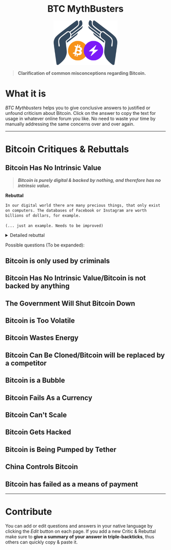 <div align="center">
  <h1>BTC MythBusters</h1>
  <img width="200" src=".\_images\Logo-BTCMythBusters.png" alt="logo of BTC MythBusters">
</div>

> **Clarification of common misconceptions regarding Bitcoin.**

# What it is

*BTC Mythbusters* helps you to give conclusive answers to justified or unfound criticism about Bitcoin. Click on the answer to copy the text for usage in whatever online forum you like. No need to waste your time by manually addressing the same concerns over and over again.

***

# Bitcoin Critiques & Rebuttals

## Bitcoin Has No Intrinsic Value

> ***Bitcoin is purely digital & backed by nothing, and therefore has no intrinsic value.***

**Rebuttal**
```
In our digital world there are many precious things, that only exist on computers. The databases of Facebook or Instagram are worth billions of dollars, for example.

(... just an example. Needs to be improved)
```
<details>
  <summary>Detailed rebuttal</summary>

  here comes the detailed rebuttal
  Lorem ipsum dolor sit, amet consectetur adipisicing elit. Magnam magni reiciendis itaque libero possimus totam eligendi mollitia eum? Optio voluptatem magnam explicabo rem sunt sed officia minus quisquam ad repellendus!Lorem ipsum dolor sit, amet consectetur adipisicing elit. Magnam magni reiciendis itaque libero possimus totam eligendi mollitia eum? Optio voluptatem magnam explicabo rem sunt sed officia minus quisquam ad repellendus!

  Lorem ipsum dolor sit, amet consectetur adipisicing elit. Magnam magni reiciendis itaque libero possimus totam eligendi mollitia eum? Optio voluptatem magnam explicabo rem sunt sed officia minus quisquam ad repellendus!Lorem ipsum dolor sit, amet consectetur adipisicing elit. Magnam magni reiciendis itaque libero possimus totam eligendi mollitia eum? Optio voluptatem magnam explicabo rem sunt sed officia minus quisquam ad repellendus!
</details>

Possible questions (To be expanded):

## Bitcoin is only used by criminals
## Bitcoin Has No Intrinsic Value/Bitcoin is not backed by anything
## The Government Will Shut Bitcoin Down
## Bitcoin is Too Volatile
## Bitcoin Wastes Energy
## Bitcoin Can Be Cloned/Bitcoin will be replaced by a competitor
## Bitcoin is a Bubble
## Bitcoin Fails As a Currency
## Bitcoin Can't Scale
## Bitcoin Gets Hacked
## Bitcoin is Being Pumped by Tether
## China Controls Bitcoin
## Bitcoin has failed as a means of payment

***

# Contribute

You can add or edit questions and answers in your native language by clicking the *Edit* button on each page. If you add a new Critic & Rebuttal make sure to **give a summary of your answer in triple-backticks**, thus others can quickly copy & paste it.